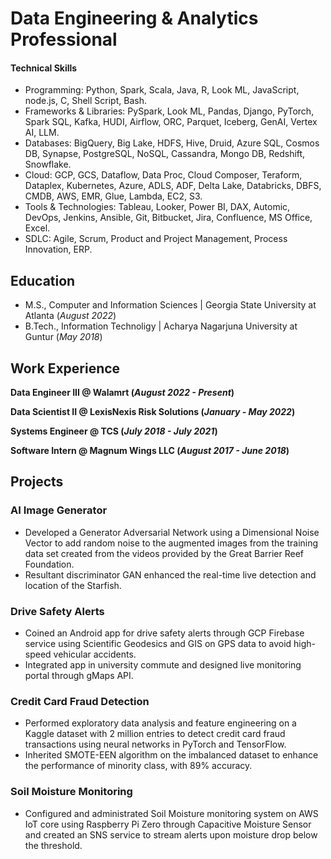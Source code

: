 # Data Engineering & Analytics Professional

#### Technical Skills

- Programming: Python, Spark, Scala, Java, R, Look ML, JavaScript, node.js, C, Shell Script, Bash.
- Frameworks & Libraries: PySpark, Look ML, Pandas, Django, PyTorch, Spark SQL, Kafka, HUDI, Airflow, ORC, Parquet, Iceberg, GenAI, Vertex AI, LLM.
- Databases: BigQuery, Big Lake, HDFS, Hive, Druid, Azure SQL, Cosmos DB, Synapse, PostgreSQL, NoSQL, Cassandra, Mongo DB, Redshift, Snowflake.
- Cloud: GCP, GCS, Dataflow, Data Proc, Cloud Composer, Teraform, Dataplex, Kubernetes, Azure, ADLS, ADF, Delta Lake, Databricks, DBFS, CMDB, AWS, EMR, Glue, Lambda, EC2, S3.
- Tools & Technologies: Tableau, Looker, Power BI, DAX, Automic, DevOps, Jenkins, Ansible, Git, Bitbucket, Jira, Confluence, MS Office, Excel.
- SDLC: Agile, Scrum, Product and Project Management, Process Innovation, ERP.

## Education
- M.S., Computer and Information Sciences   |   Georgia State University at Atlanta (_August 2022_)	 			        		
- B.Tech., Information Technoligy   |   Acharya Nagarjuna University at Guntur (_May 2018_)

## Work Experience

**Data Engineer III @ Walamrt (_August 2022 - Present_)**

**Data Scientist II @ LexisNexis Risk Solutions (_January - May 2022_)**

**Systems Engineer @ TCS (_July 2018 - July 2021_)**

**Software Intern @ Magnum Wings LLC (_August 2017 - June 2018_)**

## Projects

### AI Image Generator

- Developed a Generator Adversarial Network using a Dimensional Noise Vector to add random noise to the augmented images from the training data set created from the videos provided by the Great Barrier Reef Foundation.
- Resultant discriminator GAN enhanced the real-time live detection and location of the Starfish.

### Drive Safety Alerts

- Coined an Android app for drive safety alerts through GCP Firebase service using Scientific Geodesics and GIS on GPS data to avoid high-speed vehicular accidents.
- Integrated app in university commute and designed live monitoring portal through gMaps API.

### Credit Card Fraud Detection

- Performed exploratory data analysis and feature engineering on a Kaggle dataset with 2 million entries to detect credit card fraud transactions using neural networks in PyTorch and TensorFlow.
- Inherited SMOTE-EEN algorithm on the imbalanced dataset to enhance the performance of minority class, with 89% accuracy.

### Soil Moisture Monitoring

- Configured and administrated Soil Moisture monitoring system on AWS IoT core using Raspberry Pi Zero through Capacitive Moisture Sensor and created an SNS service to stream alerts upon moisture drop below the threshold.